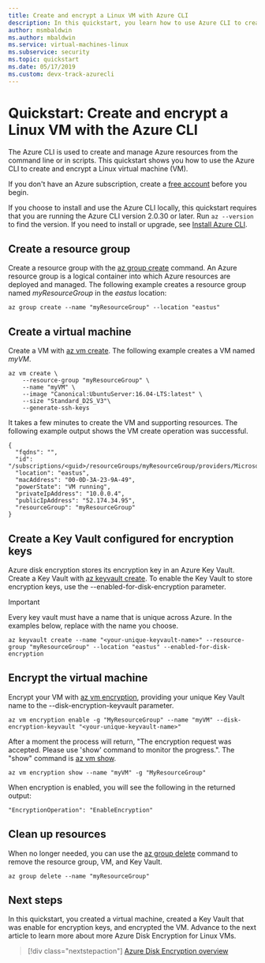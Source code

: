 ```yaml
---
title: Create and encrypt a Linux VM with Azure CLI
description: In this quickstart, you learn how to use Azure CLI to create and encrypt a Linux virtual machine
author: msmbaldwin
ms.author: mbaldwin
ms.service: virtual-machines-linux
ms.subservice: security
ms.topic: quickstart
ms.date: 05/17/2019 
ms.custom: devx-track-azurecli
---
```


# Quickstart: Create and encrypt a Linux VM with the Azure CLI

The Azure CLI is used to create and manage Azure resources from the command line or in scripts. This quickstart shows you how to use the Azure CLI to create and encrypt a Linux virtual machine (VM).

If you don't have an Azure subscription, create a [free account](https://azure.microsoft.com/free/?WT.mc_id=A261C142F) before you begin.

If you choose to install and use the Azure CLI locally, this quickstart requires that you are running the Azure CLI version 2.0.30 or later. Run `az --version` to find the version. If you need to install or upgrade, see [Install Azure CLI]( /cli/azure/install-azure-cli).

## Create a resource group

Create a resource group with the [az group create](/cli/azure/group#az-group-create) command. An Azure resource group is a logical container into which Azure resources are deployed and managed. The following example creates a resource group named *myResourceGroup* in the *eastus* location:

```azurecli-interactive
az group create --name "myResourceGroup" --location "eastus"
```

## Create a virtual machine

Create a VM with [az vm create](/cli/azure/vm#az_vm_create). The following example creates a VM named *myVM*.

```azurecli-interactive
az vm create \
    --resource-group "myResourceGroup" \
    --name "myVM" \
    --image "Canonical:UbuntuServer:16.04-LTS:latest" \
    --size "Standard_D2S_V3"\
    --generate-ssh-keys
```

It takes a few minutes to create the VM and supporting resources. The following example output shows the VM create operation was successful.

```
{
  "fqdns": "",
  "id": "/subscriptions/<guid>/resourceGroups/myResourceGroup/providers/Microsoft.Compute/virtualMachines/myVM",
  "location": "eastus",
  "macAddress": "00-0D-3A-23-9A-49",
  "powerState": "VM running",
  "privateIpAddress": "10.0.0.4",
  "publicIpAddress": "52.174.34.95",
  "resourceGroup": "myResourceGroup"
}
```

## Create a Key Vault configured for encryption keys

Azure disk encryption stores its encryption key in an Azure Key Vault. Create a Key Vault with [az keyvault create](/cli/azure/keyvault#az-keyvault-create). To enable the Key Vault to store encryption keys, use the --enabled-for-disk-encryption parameter.

> [!Important]
> Every key vault must have a name that is unique across Azure. In the examples below, replace <your-unique-keyvault-name> with the  name you choose.

```azurecli-interactive
az keyvault create --name "<your-unique-keyvault-name>" --resource-group "myResourceGroup" --location "eastus" --enabled-for-disk-encryption
```

## Encrypt the virtual machine

Encrypt your VM with [az vm encryption](/cli/azure/vm/encryption), providing your unique Key Vault name to the --disk-encryption-keyvault parameter.

```azurecli-interactive
az vm encryption enable -g "MyResourceGroup" --name "myVM" --disk-encryption-keyvault "<your-unique-keyvault-name>"
```

After a moment the process will return, "The encryption request was accepted. Please use 'show' command to monitor the progress.". The "show" command is [az vm show](/cli/azure/vm/encryption#az-vm-encryption-show).

```azurecli-interactive
az vm encryption show --name "myVM" -g "MyResourceGroup"
```

When encryption is enabled, you will see the following in the returned output:

```
"EncryptionOperation": "EnableEncryption"
```

## Clean up resources

When no longer needed, you can use the [az group delete](/cli/azure/group) command to remove the resource group, VM, and Key Vault. 

```azurecli-interactive
az group delete --name "myResourceGroup"
```

## Next steps

In this quickstart, you created a virtual machine, created a Key Vault that was enable for encryption keys, and encrypted the VM.  Advance to the next article to learn more about more Azure Disk Encryption for Linux VMs.

> [!div class="nextstepaction"]
> [Azure Disk Encryption overview](disk-encryption-overview.md)
